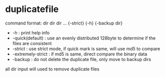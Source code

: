 # duplicatefile

command format: dir dir dir ... {-strict} {-h} {-backup dir}

- -h                : print help info
- -quick(default)   : use an evenly distributed 128byte to determine if the files are consistent
- -strict           : use strict mode, if quick mark is same, will use md5 to compare
- -extremely-strict : if md5 is same, direct compare the binary data
- -backup           : do not delete the duplicate file, only move to backup dirs

all dir input will used to remove duplicate files

